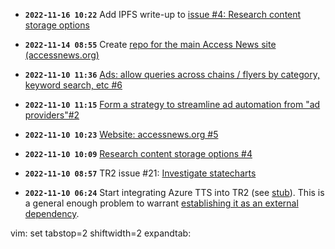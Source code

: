 + **`2022-11-16 10:22`** Add IPFS write-up to [issue #4: Research content storage options](https://github.com/access-news/_/issues/4)

+ **`2022-11-14 08:55`** Create [repo for the main Access News site (accessnews.org)](https://github.com/access-news/accessnews.org)

+ **`2022-11-10 11:36`** [Ads: allow queries across chains / flyers by category, keyword search, etc #6](https://github.com/access-news/_/issues/6)

+ **`2022-11-10 11:15`** [Form a strategy to streamline ad automation from "ad providers"#2](https://github.com/access-news/TTS-read-ads/issues/2)

+ **`2022-11-10 10:23`** [Website: accessnews.org #5](https://github.com/access-news/_/issues/5)

+ **`2022-11-10 10:09`** [Research content storage options #4](https://github.com/access-news/_/issues/4)

+ **`2022-11-10 08:57`** TR2 issue #21: [Investigate statecharts](https://github.com/access-news/phone-service/issues/21)

+ **`2022-11-10 06:24`** Start integrating Azure TTS into TR2 (see [stub](https://github.com/access-news/phone-service/blob/6a69f5b4af9379cfc16e8788e2b3f507945a213f/azure-tts-wav.sh)). This is a general enough problem to warrant [establishing it as an external dependency](https://github.com/access-news/_/issues/3).

vim: set tabstop=2 shiftwidth=2 expandtab:
